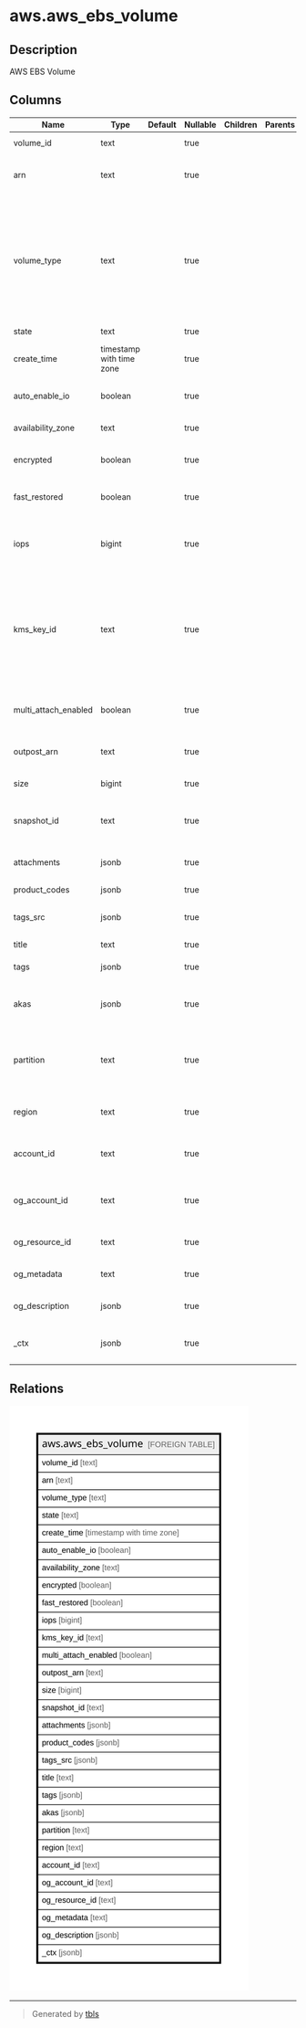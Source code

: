 # aws.aws_ebs_volume

## Description

AWS EBS Volume

## Columns

| Name | Type | Default | Nullable | Children | Parents | Comment |
| ---- | ---- | ------- | -------- | -------- | ------- | ------- |
| volume_id | text |  | true |  |  | The ID of the volume. |
| arn | text |  | true |  |  | The Amazon Resource Name (ARN) specifying the volume. |
| volume_type | text |  | true |  |  | The volume type. This can be gp2 for General Purpose SSD, io1 or io2 for Provisioned IOPS SSD, st1 for Throughput Optimized HDD, sc1 for Cold HDD, or standard for Magnetic volumes. |
| state | text |  | true |  |  | The volume state. |
| create_time | timestamp with time zone |  | true |  |  | The time stamp when volume creation was initiated. |
| auto_enable_io | boolean |  | true |  |  | The state of autoEnableIO attribute. |
| availability_zone | text |  | true |  |  | The Availability Zone for the volume. |
| encrypted | boolean |  | true |  |  | Indicates whether the volume is encrypted. |
| fast_restored | boolean |  | true |  |  | Indicates whether the volume was created using fast snapshot restore. |
| iops | bigint |  | true |  |  | The number of I/O operations per second (IOPS) that the volume supports. |
| kms_key_id | text |  | true |  |  | The Amazon Resource Name (ARN) of the AWS Key Management Service (AWS KMS) customer master key (CMK) that was used to protect the volume encryption key for the volume. |
| multi_attach_enabled | boolean |  | true |  |  | Indicates whether Amazon EBS Multi-Attach is enabled. |
| outpost_arn | text |  | true |  |  | The Amazon Resource Name (ARN) of the Outpost. |
| size | bigint |  | true |  |  | The size of the volume, in GiBs. |
| snapshot_id | text |  | true |  |  | The snapshot from which the volume was created, if applicable. |
| attachments | jsonb |  | true |  |  | Information about the volume attachments. |
| product_codes | jsonb |  | true |  |  | A list of product codes. |
| tags_src | jsonb |  | true |  |  | A list of tags assigned to the volume. |
| title | text |  | true |  |  | Title of the resource. |
| tags | jsonb |  | true |  |  | A map of tags for the resource. |
| akas | jsonb |  | true |  |  | Array of globally unique identifier strings (also known as) for the resource. |
| partition | text |  | true |  |  | The AWS partition in which the resource is located (aws, aws-cn, or aws-us-gov). |
| region | text |  | true |  |  | The AWS Region in which the resource is located. |
| account_id | text |  | true |  |  | The AWS Account ID in which the resource is located. |
| og_account_id | text |  | true |  |  | The Platform Account ID in which the resource is located. |
| og_resource_id | text |  | true |  |  | The unique ID of the resource in opengovernance. |
| og_metadata | text |  | true |  |  | Platform Metadata of the AWS resource. |
| og_description | jsonb |  | true |  |  | The full model description of the resource |
| _ctx | jsonb |  | true |  |  | Steampipe context in JSON form, e.g. connection_name. |

## Relations

![er](aws.aws_ebs_volume.svg)

---

> Generated by [tbls](https://github.com/k1LoW/tbls)
